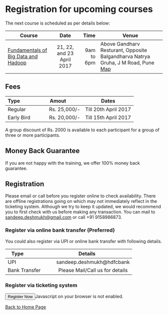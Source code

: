 # Registration for upcoming courses

The next course is scheduled as per details below:

| Course                 | Date                    | Time  |  Venue   |
| ---------------------- |:----------------------:| -----:| ----------------------------- |
| [Fundamentals of Big Data and Hadoop](fundamentals-of-hadoop.md) | 21, 22, and 23 April 2017  | 9am to 6pm | Above Gandharv Resturant, Opposite Balgandharva Natrya Gruha, J M Road, Pune  [Map](https://www.justdial.com/Pune/Knowledge-Port-AG-Above-Gandharv-Resturant-Shivaji-Nagar/020PXX20-XX20-141028100104-I5S4_BZDET) |


## Fees

| Type                   | Amout           | Dates                |
| ---------------------- |:---------------:|:--------------------:|
| Regular                |  Rs. 25,000/-   | Till 20th April 2017 |
| Early Bird             |  Rs. 20,000/-   | Till 15th April 2017 |

A group discount of Rs. 2000 is available to each participant for a group of three or more participants.

## Money Back Guarantee
If you are not happy with the training, we offer 100% money back guarantee.


## Registration
Please email or call before you register online to check availability. There are offline registrations going on 
which may not immediately reflect in the ticketing system. Although we try to keep it updated, we would recommend you to first 
check with us before making any transaction. You can mail to sandeep.deshmukh@gmail.com or call +91 9158986873.

### Register via online bank transfer (Preferred)
You could also register via UPI or online bank transfer with following details.

| Type                   | Details                              |
| ---------------------- |:------------------------------------:|
| UPI                    |  sandeep.deshmukh@hdfcbank           |
| Bank Transfer          |  Please Mail/Call us for details     |


### Register via ticketing system

<button onclick="popup('big-data-and-hadoop-fundamentals-431002');" class="tsbutton">Register Now</button><noscript id="tsNoJsMsg">Javascript on your browser is not enabled.</noscript><script src="//www.townscript.com/popup-widget/townscript-widget.nocache.js" type="text/javascript"></script>


[Back to Home Page](index.md)
 
 <script>
  (function(i,s,o,g,r,a,m){i['GoogleAnalyticsObject']=r;i[r]=i[r]||function(){
  (i[r].q=i[r].q||[]).push(arguments)},i[r].l=1*new Date();a=s.createElement(o),
  m=s.getElementsByTagName(o)[0];a.async=1;a.src=g;m.parentNode.insertBefore(a,m)
  })(window,document,'script','https://www.google-analytics.com/analytics.js','ga');

  ga('create', 'UA-89158674-1', 'auto');
  ga('send', 'pageview');

</script>
